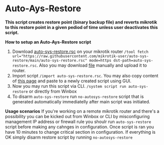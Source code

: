 # Auto-Ays-Restore
**This script creates restore point (binary backup file) and reverts mikrotik to this restore point in a given pediod of time unless user deactivates this script.**

**How to setup an Auto-Ays-Restore script**
1. Download [auto-sys-restore.rsc](https://raw.githubusercontent.com/mikrotik-user/auto-sys-restore/main/auto-sys-restore.rsc) on your mikrotik router `/tool fetch url="https://raw.githubusercontent.com/mikrotik-user/auto-sys-restore/main/auto-sys-restore.rsc" mode=https dst-path=auto-sys-restore.rsc`. Also you may download [file](https://raw.githubusercontent.com/mikrotik-user/auto-sys-restore/main/auto-sys-restore.rsc) manually and upload it to router.
2. Import script `/import auto-sys-restore.rsc`. You may also copy content of [this page](https://raw.githubusercontent.com/mikrotik-user/auto-sys-restore/main/auto-sys-restore.rsc) and paste to a newly created script using GUI.
3. Now you may run this script via CLI. `/system script run auto-sys-restore` or directly from Winbox
4. To disarm `auto-sys-restore` run `no-autosys-restore` script that is generated automatically immediatelly after main script was initiated.

**Usage scenarios**
If you're working on a remote mikrotik router and there's a possibility you can be kicked out from Winbox or CLI by misconfiguring management IP address or firewall rule you shoulr run `auto-sys-restore` script before making any cahnges in configuration. Once script is ran you have 10 minutes to change critical section in configuration. If everything is OK simply disarm restore script by running `no-autosys-restore`

